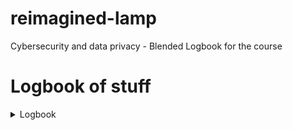 # reimagined-lamp
Cybersecurity and data privacy - Blended Logbook for the course


# Logbook of stuff


<details>
<summary>Logbook</summary>

| Date | Time | Thing done | Things result |
|-----:|-----------|-----|-----------|
|30.10.2024| 1 h  | Lecture speedrunning, quiz| Quiz done, this logbook started|
|31.10.2024| 2 h  | First chapter done        | Progress on course             |
|2.11.2024 | 2 h  | Second chapter done       | Progress on course             |
|4.11.2024 | 1 h  | Third chapter done        | Progress on course             |
|5.11.2024 | 1 h  | Starting up PortSwigger   | Ability to start a next task   |
|placehold | placehold | placehold            | placehold             |
</details>
